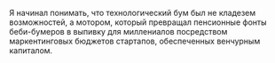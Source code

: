 Я начинал понимать, что технологический бум был не кладезем возможностей, а мотором, который превращал пенсионные фонты беби-бумеров в выпивку для миллениалов посредством маркентинговых бюджетов стартапов, обеспеченных венчурным капиталом.